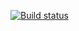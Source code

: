 [![Build status](https://ci.appveyor.com/api/projects/status/pps6hob81uyepyem?svg=true)](https://ci.appveyor.com/project/KateUstinova/at-hw-2)
